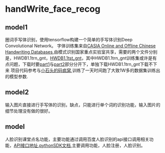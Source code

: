 # handWrite_face_recog
## model1
圈词手写体识别，使用tensorflow构建一个简单的手写体识别Deep Convolutional Network。
字体训练集来自[CASIA Online and Offline Chinese Handwriting Databases](http://www.nlpr.ia.ac.cn/databases/handwriting/Download.html),由模式识别国家重点实验室共享，需要的两个文件分别是，HWDB1.1trn_gnt，[HWDB1.1tst_gnt](http://www.nlpr.ia.ac.cn/databases/download/feature_data/HWDB1.1tst_gnt.zip)，其中HWDB1.1trn_gnt训练集或许是有点问题，下载时要[part1](http://www.nlpr.ia.ac.cn/databases/Download/feature_data/HWDB1.1trn_gnt_P1.zip)与[part2](http://www.nlpr.ia.ac.cn/databases/Download/feature_data/HWDB1.1trn_gnt_P2.zip)部分分开下，单独下载HWDB1.1trn_gnt下载不下来
项目代码参考与[小石头的码疯窝](https://zhuanlan.zhihu.com/p/24698483?refer=burness-DL),训练了一天时间跑了大致1W多的数据集训练出的模型参数.
## model2
输入图片直接进行手写体的识别，缺点，只能进行单个词的识别功能，输入图片的细节处理没有做的很好。
## model
人脸识别课堂点名功能，主要功能通过调用百度人脸识别的api接口调用相关功能，[API接口地址](https://ai.baidu.com/docs#/Face-API/top),[pythonSDK文档](https://ai.baidu.com/docs#/Face-Python-SDK/top),主要调用功能，人脸注册，人脸识别。
